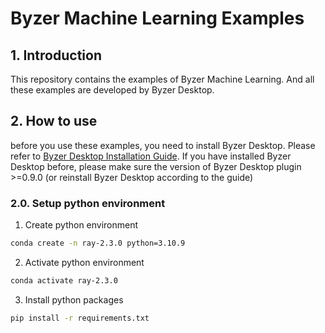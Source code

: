 # Byzer Machine Learning Examples

## 1. Introduction

This repository contains the examples of Byzer Machine Learning. And all these examples are developed by Byzer Desktop.

## 2. How to use

before you use these examples, you need to install Byzer Desktop. Please refer to [Byzer Desktop Installation Guide](https://zhuanlan.zhihu.com/p/603399058). If you have installed Byzer Desktop before, please make sure the version of Byzer Desktop plugin >=0.9.0 (or reinstall Byzer Desktop according to the guide)

### 2.0. Setup python environment

1. Create python environment

```bash
conda create -n ray-2.3.0 python=3.10.9
```

2. Activate python environment

```bash
conda activate ray-2.3.0
```

3. Install python packages

```bash
pip install -r requirements.txt
```



